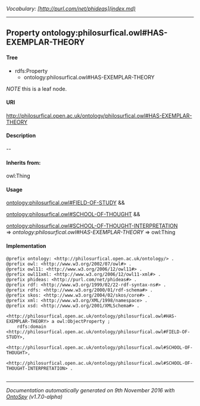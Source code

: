 _Vocabulary: [http://purl.com/net/phideas](index.md)_ 

---	
	




    


## Property ontology:philosurfical.owl#HAS-EXEMPLAR-THEORY


#### Tree

* rdfs:Property
    * ontology:philosurfical.owl#HAS-EXEMPLAR-THEORY





*NOTE* this is a leaf node.


#### URI
http://philosurfical.open.ac.uk/ontology/philosurfical.owl#HAS-EXEMPLAR-THEORY

#### Description
--


#### Inherits from:
owl:Thing



#### Usage


[ontology:philosurfical.owl#FIELD-OF-STUDY](class-ontologyphilosurficalowlfield-of-study.md) &amp;&amp;  

[ontology:philosurfical.owl#SCHOOL-OF-THOUGHT](class-ontologyphilosurficalowlschool-of-thought.md) &amp;&amp;  

[ontology:philosurfical.owl#SCHOOL-OF-THOUGHT-INTERPRETATION](class-ontologyphilosurficalowlschool-of-thought-interpretation.md) 
=&gt;&nbsp;_ontology:philosurfical.owl#HAS-EXEMPLAR-THEORY_&nbsp;=&gt;&nbsp;owl:Thing

#### Implementation
```
@prefix ontology: <http://philosurfical.open.ac.uk/ontology/> .
@prefix owl: <http://www.w3.org/2002/07/owl#> .
@prefix owl11: <http://www.w3.org/2006/12/owl11#> .
@prefix owl11xml: <http://www.w3.org/2006/12/owl11-xml#> .
@prefix phideas: <http://purl.com/net/phideas#> .
@prefix rdf: <http://www.w3.org/1999/02/22-rdf-syntax-ns#> .
@prefix rdfs: <http://www.w3.org/2000/01/rdf-schema#> .
@prefix skos: <http://www.w3.org/2004/02/skos/core#> .
@prefix xml: <http://www.w3.org/XML/1998/namespace> .
@prefix xsd: <http://www.w3.org/2001/XMLSchema#> .

<http://philosurfical.open.ac.uk/ontology/philosurfical.owl#HAS-EXEMPLAR-THEORY> a owl:ObjectProperty ;
    rdfs:domain <http://philosurfical.open.ac.uk/ontology/philosurfical.owl#FIELD-OF-STUDY>,
        <http://philosurfical.open.ac.uk/ontology/philosurfical.owl#SCHOOL-OF-THOUGHT>,
        <http://philosurfical.open.ac.uk/ontology/philosurfical.owl#SCHOOL-OF-THOUGHT-INTERPRETATION> .


```










---

_Documentation automatically generated on 9th November 2016 with [OntoSpy](http://ontospy.readthedocs.org/ "Open") (v1.7.0-alpha)_